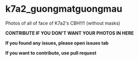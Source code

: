 # k7a2_guongmatguongmau
Photos of all of face of K7a2's CBH!!!! (without masks)



**CONTRIBUTE IF YOU DON'T WANT YOUR PHOTOS IN HERE**



**If you found any issues, please open issues tab**



**If you want to contribute, use pull request**

